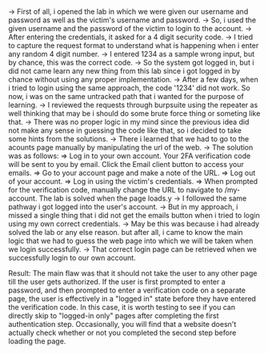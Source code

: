 -> First of all, i opened the lab in which we were given our username and password as well as the victim's username and password.
-> So, i used the given username and the password of the victim to login to the account.
-> After entering the credentials, it asked for a 4 digit security code.
-> I tried to capture the request format to understand what is happening when i enter any random 4 digit number.
-> I entered 1234 as a sample wrong input, but by chance, this was the correct code.
-> So the system got logged in, but i did not came learn any new thing from this lab since i got logged in by chance without using any proper implementation.
-> After a few days, when i tried to login using the same approach, the code '1234' did not work. So now, i was on the same untracked path that i wanted for the purpose of learning.
-> I reviewed the requests through burpsuite using the repeater as well thinking that may be i should do some brute force thing or someting like that.
-> There was no proper logic in my mind since the previous idea did not make any sense in guessing the code like that, so i decided to take some hints from the solutions.
-> There i learned that we had to go to the acounts page manually by manipulating the url of the web.
-> The solution was as follows:
	=> Log in to your own account. Your 2FA verification code will be sent to you by email. Click the Email client button to access your emails.
	=> Go to your account page and make a note of the URL.
	=> Log out of your account.
	=> Log in using the victim's credentials.
	=> When prompted for the verification code, manually change the URL to navigate to /my-account. The lab is solved when the page loads.y
-> I followed the same pathway i got logged into the user's account.
-> But in my approach, i missed a single thing that i did not get the emails button when i tried to login using my own correct credentials.
-> May be this was because i had already solved the lab or any else reason. but after all, i came to know the main logic that we had to guess the web page into which we will be taken when we login successfully.
-> That correct login page can be retrieved when we successfully login to our own account.

Result: The main flaw was that it should not take the user to any other page till the user gets authorized.
If the user is first prompted to enter a password, and then prompted to enter a verification code on a separate page, the user is effectively in a "logged in" state before they have entered the verification code. 
In this case, it is worth testing to see if you can directly skip to "logged-in only" pages after completing the first authentication step. 
Occasionally, you will find that a website doesn't actually check whether or not you completed the second step before loading the page.